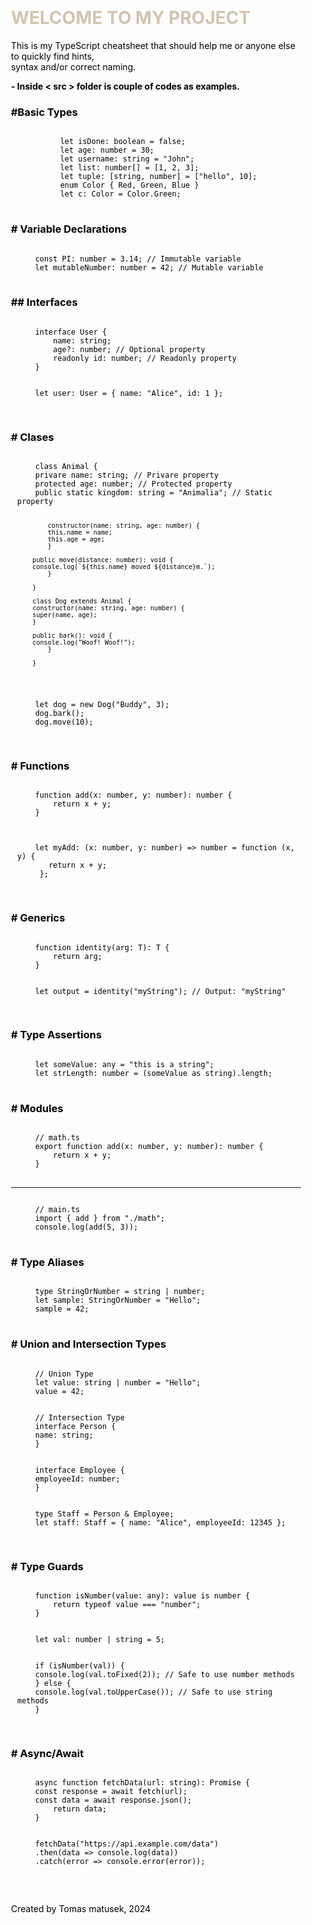 <!DOCTYPE html>
<html>
<head>

</head>
<body>
<div style=" color: black; padding: 20px;">
  <h1 style='color:#d2c4b1;text-transform:uppercase'>Welcome to My Project</h1>
  <p style='color:black; '>
  This is my TypeScript cheatsheet that should help me or anyone else to quickly find hints, 
  </br>syntax and/or correct naming.</p>

<p style='color:black; font-weight: bold;'>- Inside < src > folder is couple of codes as examples.</p>
<h3 style='color:var(--title)'>#Basic Types</h3>
  <pre style=" color: black; padding-left: 50px;">
<code>
    let isDone: boolean = false;
    let age: number = 30;
    let username: string = "John";
    let list: number[] = [1, 2, 3];
    let tuple: [string, number] = ["hello", 10];
    enum Color { Red, Green, Blue }
    let c: Color = Color.Green;
</code>
</pre>

<h3 style='color:var(--title)'># Variable Declarations</h3>
<pre style=" color: black; padding-left: 10px;">
<code>
    const PI: number = 3.14; // Immutable variable
    let mutableNumber: number = 42; // Mutable variable
</code>
</pre>

<h3 style='color:var(--title)'>## Interfaces</h3>
<pre style=" color: black; padding-left: 10px;">
<code>
    interface User {
        name: string;
        age?: number; // Optional property
        readonly id: number; // Readonly property
    }
</br>
    let user: User = { name: "Alice", id: 1 };

</code>
</pre>

<h3 style='color:var(--title)'># Clases</h3>
<pre style=" color: black; padding-left: 10px;">
<code>
    class Animal {
    privare name: string; // Privare property
    protected age: number; // Protected property
    public static kingdom: string = "Animalia"; // Static property

            constructor(name: string, age: number) {
            this.name = name;
            this.age = age;
            }

        public move(distance: number): void {
        console.log(`${this.name} moved ${distance}m.`);
            }

        }

        class Dog extends Animal {
        constructor(name: string, age: number) {
        super(name, age);
        }

        public bark(): void {
        console.log("Woof! Woof!");
            }

        }

</br>
    let dog = new Dog("Buddy", 3);
    dog.bark();
    dog.move(10);

</code>
</pre>

<h3 style='color:var(--title)'># Functions</h3>
<pre style=" color: black; padding-left: 10px;">
<code>
    function add(x: number, y: number): number {
        return x + y;
    }

</br>
    let myAdd: (x: number, y: number) => number = function (x, y) {
       return x + y;
     };

</code>
</pre>
<h3 style='color:var(--title)'># Generics</h3>
<pre style=" color: black; padding-left: 10px;">
<code>
    function identity<T>(arg: T): T {
        return arg;
    }
</br>
    let output = identity<string>("myString"); // Output: "myString"

</code>
</pre>
<h3 style='color:var(--title)'># Type Assertions</h3>
<pre style=" color: black; padding-left: 10px;">
<code>
    let someValue: any = "this is a string";
    let strLength: number = (someValue as string).length;
</code>
</pre>
<h3 style='color:var(--title)'># Modules</h3>
<pre style=" color: black; padding-left: 10px;">
<code>
    // math.ts
    export function add(x: number, y: number): number {
        return x + y;
    }
</code>
</pre>
<span>

---

</span>
<pre style=" color: black; padding-left: 10px;">
<code>
    // main.ts
    import { add } from "./math";
    console.log(add(5, 3));
</code>
</pre>
<h3 style='color:var(--title)'># Type Aliases</h3>
<pre style=" color: black; padding-left: 10px;">
<code>
    type StringOrNumber = string | number;
    let sample: StringOrNumber = "Hello";
    sample = 42;
</code>
</pre>
<h3 style='color:var(--title)'># Union and Intersection Types</h3>
<pre style=" color: black; padding-left: 10px;">
<code>
    // Union Type
    let value: string | number = "Hello";
    value = 42;
</br>
    // Intersection Type
    interface Person {
    name: string;
    }
</br>
    interface Employee {
    employeeId: number;
    }
</br>
    type Staff = Person & Employee;
    let staff: Staff = { name: "Alice", employeeId: 12345 };

</code>
</pre>
<h3 style='color:var(--title)'># Type Guards</h3>
<pre style=" color: black; padding-left: 10px;">
<code>
    function isNumber(value: any): value is number {
        return typeof value === "number";
    }
</br>
    let val: number | string = 5;
</br>
    if (isNumber(val)) {
    console.log(val.toFixed(2)); // Safe to use number methods
    } else {
    console.log(val.toUpperCase()); // Safe to use string methods
    }

</code>
</pre>
<h3 style='color:black'># Async/Await</h3>
<pre style=" color: black; padding-left: 10px;">
<code >
    async function fetchData(url: string): Promise<any> {
    const response = await fetch(url);
    const data = await response.json();
        return data;
    }
</br>
    fetchData("https://api.example.com/data")
    .then(data => console.log(data))
    .catch(error => console.error(error));

</code>

</pre>
<span style='color:black'>Created by Tomas matusek, 2024</span>
</div>

</body>
</html>
